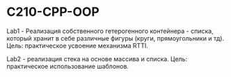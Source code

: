 # C210-CPP-OOP

Lab1 - Реализация собственного гетерогенного контейнера - списка, который хранит в себе различные фигуры (круги, прямоугольники и тд).
      Цель: практическое усвоение механизма RTTI.
      
Lab2 - реализация стека на основе массива и списка.
      Цель: практическое использование шаблонов.
      
